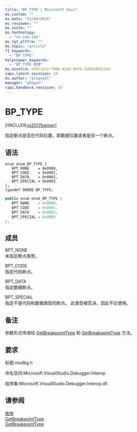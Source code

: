 ```yaml
---
title: "BP_TYPE | Microsoft Docs"
ms.custom: ""
ms.date: "11/04/2016"
ms.reviewer: ""
ms.suite: ""
ms.technology: 
  - "vs-ide-sdk"
ms.tgt_pltfrm: ""
ms.topic: "article"
f1_keywords: 
  - "BP_TYPE"
helpviewer_keywords: 
  - "BP_TYPE 枚举"
ms.assetid: ef07191e-7966-43ab-96fb-1a0b1db3115d
caps.latest.revision: 10
ms.author: "gregvanl"
manager: "ghogen"
caps.handback.revision: 10
---
```

# BP_TYPE
[!INCLUDE[vs2017banner](../../../code-quality/includes/vs2017banner.md)]

指定断点是否在代码位置，即数据位置或者是另一个断点。  
  
## 语法  
  
```cpp#  
enum enum_BP_TYPE {   
   BPT_NONE    = 0x0000,  
   BPT_CODE    = 0x0001,  
   BPT_DATA    = 0x0002,  
   BPT_SPECIAL = 0x0003  
};  
typedef DWORD BP_TYPE;  
```  
  
```c#  
public enum enum_BP_TYPE {   
   BPT_NONE    = 0x0000,  
   BPT_CODE    = 0x0001,  
   BPT_DATA    = 0x0002,  
   BPT_SPECIAL = 0x0003  
};  
```  
  
## 成员  
 BPT\_NONE  
 未指定断点类型。  
  
 BPT\_CODE  
 指定代码断点。  
  
 BPT\_DATA  
 指定数据断点。  
  
 BPT\_SPECIAL  
 指定不是代码和数据类型的断点。  此类型被否决，因此不应使用。  
  
## 备注  
 参数形式传递给 [GetBreakpointType](../../../extensibility/debugger/reference/idebugbreakpointresolution2-getbreakpointtype.md) 和 [GetBreakpointType](../../../extensibility/debugger/reference/idebugerrorbreakpointresolution2-getbreakpointtype.md) 方法。  
  
## 要求  
 标题:msdbg.h  
  
 命名空间:Microsoft.VisualStudio.Debugger.Interop  
  
 程序集:Microsoft.VisualStudio.Debugger.Interop.dll  
  
## 请参阅  
 [枚举](../../../extensibility/debugger/reference/enumerations-visual-studio-debugging.md)   
 [GetBreakpointType](../../../extensibility/debugger/reference/idebugbreakpointresolution2-getbreakpointtype.md)   
 [GetBreakpointType](../../../extensibility/debugger/reference/idebugerrorbreakpointresolution2-getbreakpointtype.md)